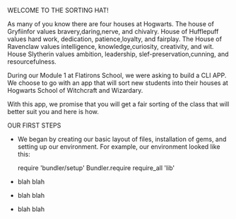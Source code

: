 WELCOME TO THE SORTING HAT!

As many of you know there are four houses at Hogwarts. The house of Gryfiinfor values bravery,daring,nerve, and chivalry. House of Hufflepuff values hard work, dedication, patience,loyalty, and fairplay. The House of Ravenclaw values intelligence, knowledge,curiosity, creativity, and wit. House Slytherin values ambition, leadership, slef-preservation,cunning, and resourcefulness. 

During our Module 1 at Flatirons School, we were asking to build a CLI APP. We choose to go with an app that will sort new students into their houses at Hogwarts School of Witchcraft and Wizardary. 

With this app, we promise that you will get a fair sorting of the class that will better suit you and here is how.

OUR FIRST STEPS
- We began by creating our basic layout of files, installation of gems, and setting up our environment. For example, our environment looked like this: 

    require 'bundler/setup'
    Bundler.require
    require_all 'lib'

- blah blah
- blah blah
- blah blah